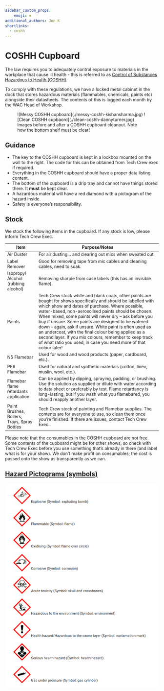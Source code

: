 ```yaml
---
sidebar_custom_props:
    emoji: ☢️
additional_authors: Jon K
shortlinks:
  - coshh
---
```

# COSHH Cupboard

The law requires you to adequately control exposure to materials in the workplace that cause ill health - this is
referred to as [Control of Substances Hazardous to Health (COSHH)](https://www.hse.gov.uk/coshh/).

To comply with these regulations, we have a locked metal cabinet in the dock that stores hazardous materials
(flammables, chemicals, paints etc) alongside their datasheets. The contents of this is logged each month by the WAC
Head of Workshop.

<figure>
<div class="img-gallery">
![Messy COSHH cupboard](./messy-coshh-kishansharma.jpg)
![Clean COSHH cupbaord](./clean-coshh-dannyturner.jpg)
</div>
<figcaption>
Images before and after a COSHH cupboard cleanout. Note how the bottom shelf must be clear!
</figcaption>
</figure>

## Guidance

* The key to the COSHH cupboard is kept in a lockbox mounted on the wall to the right. The code for this can be obtained
  from Tech Crew exec if required.
* Everything in the COSHH cupboard should have a proper data listing content.
* The bottom of the cupboard is a drip tray and cannot have things stored there. It **must** be kept clear.
* A hazardous material will have a red diamond with a pictogram of the hazard inside.
* Safety is everyone’s responsibility.

## Stock

We stock the following items in the cupboard. If any stock is low, please inform Tech Crew Exec.

| Item                                         | Purpose/Notes                                                                                                                                                                                                                                                                                                                                                                                                                                                                                                                                                                         |
|----------------------------------------------|---------------------------------------------------------------------------------------------------------------------------------------------------------------------------------------------------------------------------------------------------------------------------------------------------------------------------------------------------------------------------------------------------------------------------------------------------------------------------------------------------------------------------------------------------------------------------------------|
| Air Duster                                   | For air dusting… and clearing out mics when sweated out.                                                                                                                                                                                                                                                                                                                                                                                                                                                                                                                              |
| Label Remover                                | Good for removing tape from mic cables and cleaning cables, need to soak.                                                                                                                                                                                                                                                                                                                                                                                                                                                                                                             |
| Isopropyl Alcohol (rubbing alcohol)          | Removing sharpie from case labels (this has an invisible flame).                                                                                                                                                                                                                                                                                                                                                                                                                                                                                                                      |
| Paints                                       | Tech Crew stock white and black coats, other paints are bought for shows specifically and should be labelled with which show and dates of purchase. Where possible, water-based, non-aerosolised paints should be chosen. When mixed, some paints will never dry – ask before you buy if unsure. Some paints are designed to be watered down – again, ask if unsure. White paint is often used as an undercoat, with the final colour being applied as a second layer. If you mix colours, remember to keep track of what ratio you used, in case you need more of that colour later! |
| N5 Flamebar                                  | Used for wood and wood products (paper, cardboard, etc.).                                                                                                                                                                                                                                                                                                                                                                                                                                                                                                                             |
| PE6 Flamebar                                 | Used for natural and synthetic materials (cotton, linen, muslin, wool, etc.).                                                                                                                                                                                                                                                                                                                                                                                                                                                                                                         |
| Flamebar flame retardants application        | Can be applied by dipping, spraying, padding, or brushing. Use the solution as supplied or dilute with water according to data sheet or preferably by test. Flame retardancy is long-lasting, but if you wash what you flamebared, you should reapply another layer.                                                                                                                                                                                                                                                                                                                  |
| Paint Brushes, Rollers, Trays, Spray Bottles | Tech Crew stock of painting and Flamebar supplies. The contents are for everyone to use, so clean them once you’re finished. If there are issues, contact Tech Crew Exec.                                                                                                                                                                                                                                                                                                                                                                                                             |

Please note that the consumables in the COSHH cupboard are not free. Some contents of the cupboard might be for other
shows, so check with Tech Crew Exec before you use something that’s already in there (and label what is for your show).
We don’t make profit on consumables; the cost is passed onto the show as transparently as we can.

## [Hazard Pictograms (symbols)](https://www.hse.gov.uk/chemical-classification/labelling-packaging/hazard-symbols-hazard-pictograms.htm)

![Hazard pictograms](./hazard-symbols.png)
